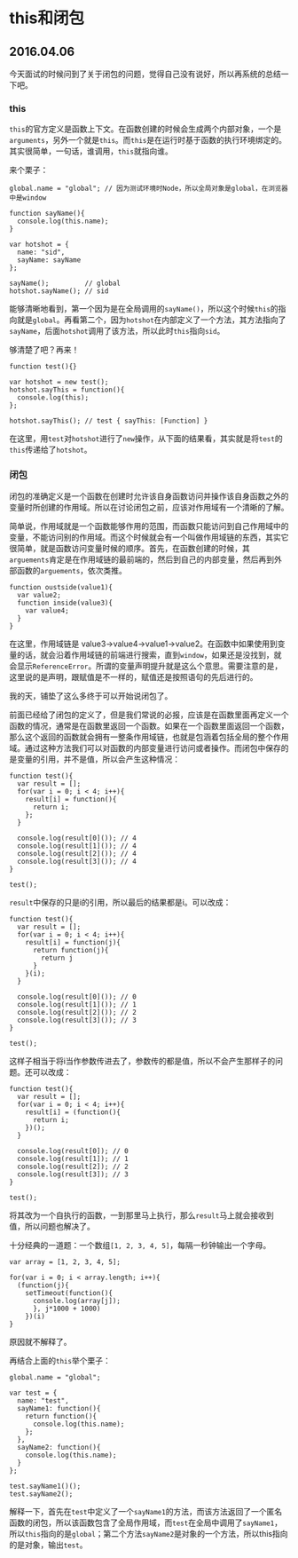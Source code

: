 # this和闭包
## 2016.04.06

今天面试的时候问到了关于闭包的问题，觉得自己没有说好，所以再系统的总结一下吧。

### this

`this`的官方定义是函数上下文。在函数创建的时候会生成两个内部对象，一个是`arguments`，另外一个就是`this`。而`this`是在运行时基于函数的执行环境绑定的。其实很简单，一句话，谁调用，`this`就指向谁。

来个栗子：
```
global.name = "global"; // 因为测试环境时Node，所以全局对象是global，在浏览器中是window

function sayName(){
  console.log(this.name);
}

var hotshot = {
  name: "sid",
  sayName: sayName
};

sayName();         // global
hotshot.sayName(); // sid
```

能够清晰地看到，第一个因为是在全局调用的`sayName()`，所以这个时候`this`的指向就是`global`。再看第二个，因为`hotshot`在内部定义了一个方法，其方法指向了`sayName`，后面`hotshot`调用了该方法，所以此时`this`指向`sid`。

够清楚了吧？再来！

```
function test(){}

var hotshot = new test();
hotshot.sayThis = function(){
  console.log(this);
};

hotshot.sayThis(); // test { sayThis: [Function] }
```

在这里，用`test`对`hotshot`进行了`new`操作，从下面的结果看，其实就是将`test`的`this`传递给了`hotshot`。

### 闭包

闭包的准确定义是一个函数在创建时允许该自身函数访问并操作该自身函数之外的变量时所创建的作用域。所以在讨论闭包之前，应该对作用域有一个清晰的了解。

简单说，作用域就是一个函数能够作用的范围，而函数只能访问到自己作用域中的变量，不能访问别的作用域。而这个时候就会有一个叫做作用域链的东西，其实它很简单，就是函数访问变量时候的顺序。首先，在函数创建的时候，其`arguements`肯定是在作用域链的最前端的，然后到自己的内部变量，然后再到外部函数的`arguements`，依次类推。

```
function oustside(value1){
  var value2;
  function inside(value3){
    var value4;
  }
}
```
在这里，作用域链是 value3->value4->value1->value2。在函数中如果使用到变量的话，就会沿着作用域链的前端进行搜索，直到`window`，如果还是没找到，就会显示`ReferenceError`。所谓的变量声明提升就是这么个意思。需要注意的是，这里说的是声明，跟赋值是不一样的，赋值还是按照语句的先后进行的。

我的天，铺垫了这么多终于可以开始说闭包了。

前面已经给了闭包的定义了，但是我们常说的必报，应该是在函数里面再定义一个函数的情况，通常是在函数里返回一个函数。如果在一个函数里面返回一个函数，那么这个返回的函数就会拥有一整条作用域链，也就是包涵着包括全局的整个作用域。通过这种方法我们可以对函数的内部变量进行访问或者操作。而闭包中保存的是变量的引用，并不是值，所以会产生这种情况：

```
function test(){
  var result = [];
  for(var i = 0; i < 4; i++){
    result[i] = function(){
      return i;
    };
  }

  console.log(result[0]()); // 4
  console.log(result[1]()); // 4
  console.log(result[2]()); // 4
  console.log(result[3]()); // 4
}

test();
```

`result`中保存的只是i的引用，所以最后的结果都是i。可以改成：

```
function test(){
  var result = [];
  for(var i = 0; i < 4; i++){
    result[i] = function(j){
      return function(j){
        return j
      }
    }(i);
  }

  console.log(result[0]()); // 0
  console.log(result[1]()); // 1
  console.log(result[2]()); // 2
  console.log(result[3]()); // 3
}

test();
```

这样子相当于将i当作参数传进去了，参数传的都是值，所以不会产生那样子的问题。还可以改成：

```
function test(){
  var result = [];
  for(var i = 0; i < 4; i++){
    result[i] = (function(){
      return i;
    })();
  }

  console.log(result[0]); // 0
  console.log(result[1]); // 1
  console.log(result[2]); // 2
  console.log(result[3]); // 3
}

test();
```
将其改为一个自执行的函数，一到那里马上执行，那么`result`马上就会接收到值，所以问题也解决了。

十分经典的一道题：一个数组`[1, 2, 3, 4, 5]`，每隔一秒钟输出一个字母。
```
var array = [1, 2, 3, 4, 5];

for(var i = 0; i < array.length; i++){
  (function(j){
    setTimeout(function(){
      console.log(array[j]);
      }, j*1000 + 1000)
    })(i)
}
```
原因就不解释了。

再结合上面的`this`举个栗子：
```
global.name = "global";

var test = {
  name: "test",
  sayName1: function(){
    return function(){
      console.log(this.name);
    };
  },
  sayName2: function(){
    console.log(this.name);
  }
};

test.sayName1()();
test.sayName2();

```

解释一下，首先在`test`中定义了一个`sayName1`的方法，而该方法返回了一个匿名函数的闭包，所以该函数包含了全局作用域，而`test`在全局中调用了`sayName1`，所以`this`指向的是`global`；第二个方法`sayName2`是对象的一个方法，所以this指向的是对象，输出`test`。
